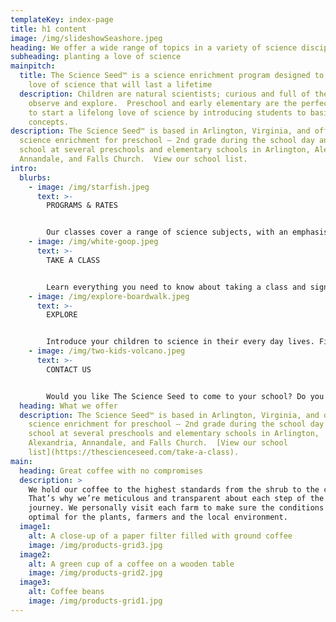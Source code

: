 ```yaml
---
templateKey: index-page
title: h1 content
image: /img/slideshowSeashore.jpeg
heading: We offer a wide range of topics in a variety of science disciplines
subheading: planting a love of science
mainpitch:
  title: The Science Seed™ is a science enrichment program designed to develop a
    love of science that will last a lifetime
  description: Children are natural scientists; curious and full of the desire to
    observe and explore.  Preschool and early elementary are the perfect times
    to start a lifelong love of science by introducing students to basic
    concepts.
description: The Science Seed™ is based in Arlington, Virginia, and offers
  science enrichment for preschool – 2nd grade during the school day and after
  school at several preschools and elementary schools in Arlington, Alexandria,
  Annandale, and Falls Church.  View our school list.
intro:
  blurbs:
    - image: /img/starfish.jpeg
      text: >-
        PROGRAMS & RATES


        Our classes cover a range of science subjects, with an emphasis on fun AND learning!
    - image: /img/white-goop.jpeg
      text: >-
        TAKE A CLASS


        Learn everything you need to know about taking a class and signing up with The Science Seed!
    - image: /img/explore-boardwalk.jpeg
      text: >-
        EXPLORE


        Introduce your children to science in their every day lives. Find museums, planetariums, zoos, aquariums and more...
    - image: /img/two-kids-volcano.jpeg
      text: >-
        CONTACT US


        Would you like The Science Seed to come to your school? Do you have any questions about The Science Seed? Contact us!
  heading: What we offer
  description: The Science Seed™ is based in Arlington, Virginia, and offers
    science enrichment for preschool – 2nd grade during the school day and after
    school at several preschools and elementary schools in Arlington,
    Alexandria, Annandale, and Falls Church.  [View our school
    list](https://thescienceseed.com/take-a-class).
main:
  heading: Great coffee with no compromises
  description: >
    We hold our coffee to the highest standards from the shrub to the cup.
    That’s why we’re meticulous and transparent about each step of the coffee’s
    journey. We personally visit each farm to make sure the conditions are
    optimal for the plants, farmers and the local environment.
  image1:
    alt: A close-up of a paper filter filled with ground coffee
    image: /img/products-grid3.jpg
  image2:
    alt: A green cup of a coffee on a wooden table
    image: /img/products-grid2.jpg
  image3:
    alt: Coffee beans
    image: /img/products-grid1.jpg
---
```

